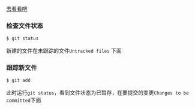 [去看看吧](https://git-scm.com/book/zh/v2/起步-关于版本控制)

### 检查文件状态

```bash
$ git status 
```

新建的文件在未跟踪的文件`Untracked files` 下面

### 跟踪新文件

```bash
$ git add
```

此时运行`git status`，看到文件状态为已暂存，在要提交的变更`Changes to be committed`下面

